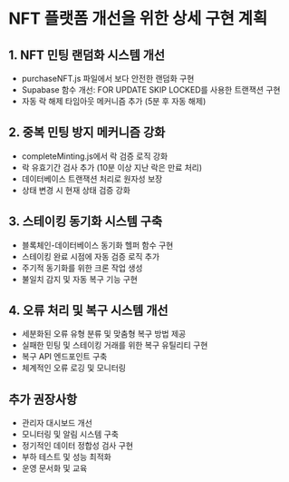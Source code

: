 # NFT 플랫폼 개선을 위한 상세 구현 계획

## 1. NFT 민팅 랜덤화 시스템 개선
- purchaseNFT.js 파일에서 보다 안전한 랜덤화 구현
- Supabase 함수 개선: FOR UPDATE SKIP LOCKED를 사용한 트랜잭션 구현
- 자동 락 해제 타임아웃 메커니즘 추가 (5분 후 자동 해제)

## 2. 중복 민팅 방지 메커니즘 강화
- completeMinting.js에서 락 검증 로직 강화
- 락 유효기간 검사 추가 (10분 이상 지난 락은 만료 처리)
- 데이터베이스 트랜잭션 처리로 원자성 보장
- 상태 변경 시 현재 상태 검증 강화

## 3. 스테이킹 동기화 시스템 구축
- 블록체인-데이터베이스 동기화 헬퍼 함수 구현
- 스테이킹 완료 시점에 자동 검증 로직 추가
- 주기적 동기화를 위한 크론 작업 생성
- 불일치 감지 및 자동 복구 기능 구현

## 4. 오류 처리 및 복구 시스템 개선
- 세분화된 오류 유형 분류 및 맞춤형 복구 방법 제공
- 실패한 민팅 및 스테이킹 거래를 위한 복구 유틸리티 구현
- 복구 API 엔드포인트 구축
- 체계적인 오류 로깅 및 모니터링

## 추가 권장사항
- 관리자 대시보드 개선
- 모니터링 및 알림 시스템 구축
- 정기적인 데이터 정합성 검사 구현
- 부하 테스트 및 성능 최적화
- 운영 문서화 및 교육